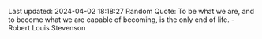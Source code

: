 Last updated: 2024-04-02 18:18:27
Random Quote: To be what we are, and to become what we are capable of becoming, is the only end of life. - Robert Louis Stevenson